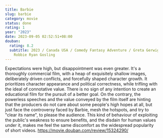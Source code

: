 ```yaml
---
title: Barbie
slug: barbie
category: movie
status: done
rating: 1
year: "2023"
date: 2023-09-05 02:52:51+08:00
douban:
  rating: 8.2
  subtitle: 2023 / Canada USA / Comedy Fantasy Adventure / Greta Gerwig / Margot
    Robbie Ryan Gosling
---
```


Expectations were high, but disappointment was even greater. It's a thoroughly commercial film, with a heap of exquisitely shallow images, deliberately driven conflicts, and forcefully shaped character growth. It prioritizes character appearance and political correctness, while trifling with the ideal of connotative value. There is no sign of any intention to create an educational film for the pursuit of a better goal. On the contrary, the powerless speeches and the value conveyed by the film itself are hinting that the producers do not care about some people's high hopes at all, but just face the controversy faced by Barbie, mesh the hotspots, and try to "clear its name", to please the audience. This kind of behaviour of exploiting the public's weakness to ensure benefits, and the disdain for human values under it, makes me feel the same discomfort as the widespread popularity of short videos. https://movie.douban.com/review/15324290/
